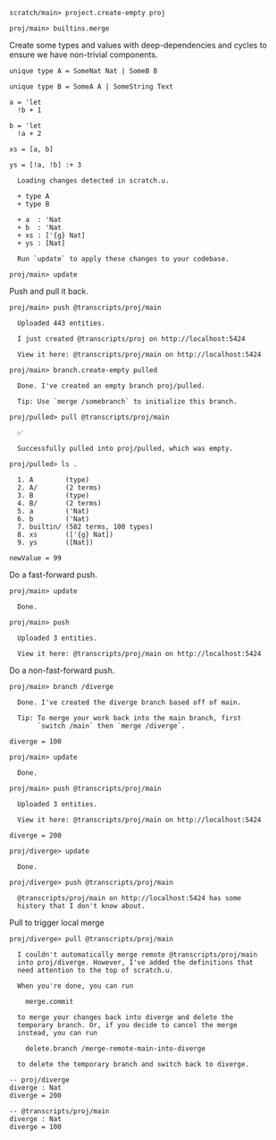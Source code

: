 ``` ucm :hide
scratch/main> project.create-empty proj

proj/main> builtins.merge
```

Create some types and values with deep-dependencies and cycles to ensure we have non-trivial components.

``` unison
unique type A = SomeNat Nat | SomeB B

unique type B = SomeA A | SomeString Text

a = 'let
  !b + 1

b = 'let
  !a + 2

xs = [a, b]

ys = [!a, !b] :+ 3
```

``` ucm :added-by-ucm
  Loading changes detected in scratch.u.

  + type A
  + type B

  + a  : 'Nat
  + b  : 'Nat
  + xs : ['{g} Nat]
  + ys : [Nat]

  Run `update` to apply these changes to your codebase.
```

``` ucm :hide
proj/main> update
```

Push and pull it back.

``` ucm
proj/main> push @transcripts/proj/main

  Uploaded 443 entities.

  I just created @transcripts/proj on http://localhost:5424

  View it here: @transcripts/proj/main on http://localhost:5424

proj/main> branch.create-empty pulled

  Done. I've created an empty branch proj/pulled.

  Tip: Use `merge /somebranch` to initialize this branch.

proj/pulled> pull @transcripts/proj/main

  ✅

  Successfully pulled into proj/pulled, which was empty.

proj/pulled> ls .

  1. A        (type)
  2. A/       (2 terms)
  3. B        (type)
  4. B/       (2 terms)
  5. a        ('Nat)
  6. b        ('Nat)
  7. builtin/ (582 terms, 100 types)
  8. xs       (['{g} Nat])
  9. ys       ([Nat])
```

``` unison :hide
newValue = 99
```

Do a fast-forward push.

``` ucm
proj/main> update

  Done.

proj/main> push

  Uploaded 3 entities.

  View it here: @transcripts/proj/main on http://localhost:5424
```

Do a non-fast-forward push.

``` ucm
proj/main> branch /diverge 

  Done. I've created the diverge branch based off of main.

  Tip: To merge your work back into the main branch, first
       `switch /main` then `merge /diverge`.
```

``` unison :hide
diverge = 100
```

``` ucm
proj/main> update

  Done.

proj/main> push @transcripts/proj/main

  Uploaded 3 entities.

  View it here: @transcripts/proj/main on http://localhost:5424
```

``` unison :hide
diverge = 200
```

``` ucm :error
proj/diverge> update

  Done.

proj/diverge> push @transcripts/proj/main

  @transcripts/proj/main on http://localhost:5424 has some
  history that I don't know about.
```

Pull to trigger local merge

``` ucm :error
proj/diverge> pull @transcripts/proj/main

  I couldn't automatically merge remote @transcripts/proj/main
  into proj/diverge. However, I've added the definitions that
  need attention to the top of scratch.u.

  When you're done, you can run

    merge.commit

  to merge your changes back into diverge and delete the
  temporary branch. Or, if you decide to cancel the merge
  instead, you can run

    delete.branch /merge-remote-main-into-diverge

  to delete the temporary branch and switch back to diverge.
```

``` unison :added-by-ucm scratch.u
-- proj/diverge
diverge : Nat
diverge = 200

-- @transcripts/proj/main
diverge : Nat
diverge = 100

```

